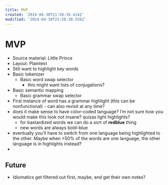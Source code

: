 ```yaml
---
title: MVP
created: '2024-04-30T21:58:36.414Z'
modified: '2024-04-30T21:58:38.556Z'
---
```


# MVP

- Source material: Little Prince
- Layout: Plaintext
- Still want to highlight key words
- Basic tokenizer
    - Basic word swap selector
        - this might want lists of conjugations?
- Basic semantic mapping
    - Basic grammar swap selector
- First instance of word has a grammar highlight (this can be nonfunctional) - can also revisit at any time?
- does it make sense to have color-coded language? I’m not sure how you would make this look not insane? quizas light highlights?
    - for bastardized words we can do a sort of **redblue** thing
    - new words are always bold-blue
- eventually you’ll have to switch from one language being highlighted to the other. Maybe when >50% of the words are one language, the other language is in highlights instead?
- 
    
    

## Future

- Idiomatics get filtered out first, maybe, and get their own notes?
